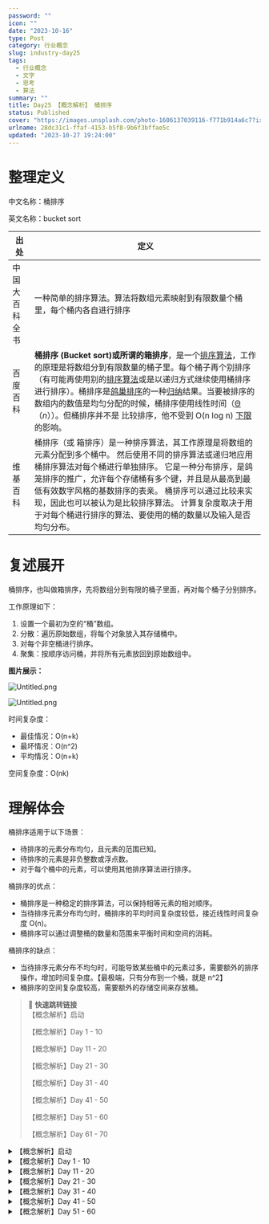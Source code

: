 ```yaml
---
password: ""
icon: ""
date: "2023-10-16"
type: Post
category: 行业概念
slug: industry-day25
tags:
  - 行业概念
  - 文字
  - 思考
  - 算法
summary: ""
title: Day25 【概念解析】 桶排序
status: Published
cover: "https://images.unsplash.com/photo-1606137039116-f771b914a6c7?ixlib=rb-4.0.3&q=85&fm=jpg&crop=entropy&cs=srgb"
urlname: 28dc31c1-ffaf-4153-b5f8-9b6f3bffae5c
updated: "2023-10-27 19:24:00"
---
```


# 整理定义

中文名称：桶排序

英文名称：bucket sort

| 出处           | 定义                                                                                                                                                                                                                                                                                                                                                                                                                                                                                                                                                                                                                                                                                                                                                                                                                                                                                                             |
| -------------- | ---------------------------------------------------------------------------------------------------------------------------------------------------------------------------------------------------------------------------------------------------------------------------------------------------------------------------------------------------------------------------------------------------------------------------------------------------------------------------------------------------------------------------------------------------------------------------------------------------------------------------------------------------------------------------------------------------------------------------------------------------------------------------------------------------------------------------------------------------------------------------------------------------------------- |
| 中国大百科全书 | 一种简单的排序算法。算法将数组元素映射到有限数量个桶里，每个桶内各自进行排序                                                                                                                                                                                                                                                                                                                                                                                                                                                                                                                                                                                                                                                                                                                                                                                                                                     |
| 百度百科       | **桶排序 (Bucket sort)**或所谓的**箱排序**，是一个[排序算法](https://baike.baidu.com/item/%E6%8E%92%E5%BA%8F%E7%AE%97%E6%B3%95/5399605?fromModule=lemma_inlink)，工作的原理是将数组分到有限数量的桶子里。每个桶子再个别排序（有可能再使用别的[排序算法](https://baike.baidu.com/item/%E6%8E%92%E5%BA%8F%E7%AE%97%E6%B3%95/5399605?fromModule=lemma_inlink)或是以递归方式继续使用桶排序进行排序）。桶排序是[鸽巢排序](https://baike.baidu.com/item/%E9%B8%BD%E5%B7%A2%E6%8E%92%E5%BA%8F/8010555?fromModule=lemma_inlink)的一种[归纳](https://baike.baidu.com/item/%E5%BD%92%E7%BA%B3/7118703?fromModule=lemma_inlink)结果。当要被排序的数组内的数值是均匀分配的时候，桶排序使用线性时间（[Θ](https://baike.baidu.com/item/%CE%98?fromModule=lemma_inlink)（_n_））。但桶排序并不是 比较排序，他不受到 O(n log n) [下限](https://baike.baidu.com/item/%E4%B8%8B%E9%99%90/10215216?fromModule=lemma_inlink)的影响。 |
| 维基百科       | 桶排序（或 箱排序）是一种排序算法，其工作原理是将数组的元素分配到多个桶中。 然后使用不同的排序算法或递归地应用桶排序算法对每个桶进行单独排序。 它是一种分布排序，是鸽笼排序的推广，允许每个存储桶有多个键，并且是从最高到最低有效数字风格的基数排序的表亲。 桶排序可以通过比较来实现，因此也可以被认为是比较排序算法。 计算复杂度取决于用于对每个桶进行排序的算法、要使用的桶的数量以及输入是否均匀分布。                                                                                                                                                                                                                                                                                                                                                                                                                                                                                                        |

# 复述展开

桶排序，也叫做箱排序，先将数组分到有限的桶子里面，再对每个桶子分别排序。

工作原理如下：

1. 设置一个最初为空的“桶”数组。
2. 分散：遍历原始数组，将每个对象放入其存储桶中。
3. 对每个非空桶进行排序。
4. 聚集：按顺序访问桶，并将所有元素放回到原始数组中。

**图片展示：**

![Untitled.png](https://prod-files-secure.s3.us-west-2.amazonaws.com/dea38628-64dc-40fd-8d17-2efa87e3d554/f7680d18-4370-4b06-9031-c57038478875/Untitled.png?X-Amz-Algorithm=AWS4-HMAC-SHA256&X-Amz-Content-Sha256=UNSIGNED-PAYLOAD&X-Amz-Credential=AKIAT73L2G45HZZMZUHI%2F20231121%2Fus-west-2%2Fs3%2Faws4_request&X-Amz-Date=20231121T120530Z&X-Amz-Expires=3600&X-Amz-Signature=9769369a1d9c862adc2c58cb93561521c199e1dec9cc677031b3990e577205ad&X-Amz-SignedHeaders=host&x-id=GetObject)

![Untitled.png](https://prod-files-secure.s3.us-west-2.amazonaws.com/dea38628-64dc-40fd-8d17-2efa87e3d554/4a75355d-42c3-4a76-8502-9ed80a00837b/Untitled.png?X-Amz-Algorithm=AWS4-HMAC-SHA256&X-Amz-Content-Sha256=UNSIGNED-PAYLOAD&X-Amz-Credential=AKIAT73L2G45HZZMZUHI%2F20231121%2Fus-west-2%2Fs3%2Faws4_request&X-Amz-Date=20231121T120531Z&X-Amz-Expires=3600&X-Amz-Signature=0ec75f2f416039fa0591a0f90d77a606e46d79603fdb3a5eb945399283e2d72b&X-Amz-SignedHeaders=host&x-id=GetObject)

时间复杂度：

- 最佳情况：O(n+k)
- 最坏情况：O(n^2)
- 平均情况：O(n+k)

空间复杂度：O(nk)

# 理解体会

桶排序适用于以下场景：

- 待排序的元素分布均匀，且元素的范围已知。
- 待排序的元素是非负整数或浮点数。
- 对于每个桶中的元素，可以使用其他排序算法进行排序。

桶排序的优点：

- 桶排序是一种稳定的排序算法，可以保持相等元素的相对顺序。
- 当待排序元素分布均匀时，桶排序的平均时间复杂度较低，接近线性时间复杂度 O(n)。
- 桶排序可以通过调整桶的数量和范围来平衡时间和空间的消耗。

桶排序的缺点：

- 当待排序元素分布不均匀时，可能导致某些桶中的元素过多，需要额外的排序操作，增加时间复杂度。【最极端，只有分布到一个桶，就是 n^2】
- 桶排序的空间复杂度较高，需要额外的存储空间来存放桶。

> 📌 **快速跳转链接**  
> 【概念解析】启动
>
> 【概念解析】Day 1 - 10
>
> 【概念解析】Day 11 - 20
>
> 【概念解析】Day 21 - 30
>
> 【概念解析】Day 31 - 40
>
> 【概念解析】Day 41 - 50
>
> 【概念解析】Day 51 - 60
>
> 【概念解析】Day 61 - 70

<details>
<summary>【概念解析】启动</summary>

[bookmark](https://kuangyichen.com/article/industry)

[bookmark](https://kuangyichen.com/article/start-industry-100-words)

</details>

<details>
<summary>【概念解析】Day 1 - 10</summary>

[bookmark](https://kuangyichen.com/article/industry-day1)

[bookmark](https://kuangyichen.com/article/industry-day2)

[bookmark](https://kuangyichen.com/article/industry-day3)

[bookmark](https://kuangyichen.com/article/industry-day4)

[bookmark](https://kuangyichen.com/article/industry-day5)

[bookmark](https://kuangyichen.com/article/industry-day6)

[bookmark](https://kuangyichen.com/article/industry-day7)

[bookmark](https://kuangyichen.com/article/industry-day8)

[bookmark](https://kuangyichen.com/article/industry-day9)

[bookmark](https://kuangyichen.com/article/industry-day10)

</details>

<details>
<summary>【概念解析】Day 11 - 20</summary>

[bookmark](https://kuangyichen.com/article/industry-day11)

[bookmark](https://kuangyichen.com/article/industry-day12)

[bookmark](https://kuangyichen.com/article/industry-day13)

[bookmark](https://kuangyichen.com/article/industry-day14)

[bookmark](https://kuangyichen.com/article/industry-day15)

[bookmark](https://kuangyichen.com/article/industry-day16)

[bookmark](https://kuangyichen.com/article/industry-day17)

[bookmark](https://kuangyichen.com/article/industry-day18)

[bookmark](https://kuangyichen.com/article/industry-day19)

[bookmark](https://kuangyichen.com/article/industry-day20)

</details>

<details>
<summary>【概念解析】Day 21 - 30</summary>

[bookmark](https://kuangyichen.com/article/industry-day21)

[bookmark](https://kuangyichen.com/article/industry-day22)

[bookmark](https://kuangyichen.com/article/industry-day23)

[bookmark](https://kuangyichen.com/article/industry-day24)

[bookmark](https://kuangyichen.com/article/industry-day25)

[bookmark](https://kuangyichen.com/article/industry-day26)

[bookmark](https://kuangyichen.com/article/industry-day27)

[bookmark](https://kuangyichen.com/article/industry-day28)

[bookmark](https://kuangyichen.com/article/industry-day29)

[bookmark](https://kuangyichen.com/article/industry-day30)

</details>

<details>
<summary>【概念解析】Day 31 - 40</summary>

[bookmark](https://kuangyichen.com/article/industry-day31)

[bookmark](https://kuangyichen.com/article/industry-day32)

[bookmark](https://kuangyichen.com/article/industry-day33)

[bookmark](https://kuangyichen.com/article/industry-day34)

[bookmark](https://kuangyichen.com/article/industry-day35)

[bookmark](https://kuangyichen.com/article/industry-day36)

[bookmark](https://kuangyichen.com/article/industry-day37)

[bookmark](https://kuangyichen.com/article/industry-day38)

[bookmark](https://kuangyichen.com/article/industry-day39)

[bookmark](https://kuangyichen.com/article/industry-day40)

</details>

<details>
<summary>【概念解析】Day 41 - 50</summary>

[bookmark](https://kuangyichen.com/article/industry-day41)

[bookmark](https://kuangyichen.com/article/industry-day42)

[bookmark](https://kuangyichen.com/article/industry-day43)

[bookmark](https://kuangyichen.com/article/industry-day44)

[bookmark](https://kuangyichen.com/article/industry-day45)

[bookmark](https://kuangyichen.com/article/industry-day46)

[bookmark](https://kuangyichen.com/article/industry-day47)

[bookmark](https://kuangyichen.com/article/industry-day48)

[bookmark](https://kuangyichen.com/article/industry-day49)

[bookmark](https://kuangyichen.com/article/industry-day50)

</details>

<details>
<summary>【概念解析】Day 51 - 60</summary>

[bookmark](https://kuangyichen.com/article/industry-day51)

[bookmark](https://kuangyichen.com/article/industry-day52)

[bookmark](https://kuangyichen.com/article/industry-day53)

[bookmark](https://kuangyichen.com/article/industry-day54)

[bookmark](https://kuangyichen.com/article/industry-day55)

[bookmark](https://kuangyichen.com/article/industry-day56)

[bookmark](https://kuangyichen.com/article/industry-day57)

[bookmark](https://kuangyichen.com/article/industry-day58)

[bookmark](https://kuangyichen.com/article/industry-day59)

</details>

